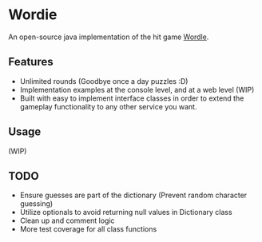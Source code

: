 # Wordie
An open-source java implementation of the hit game [Wordle](https://www.powerlanguage.co.uk/wordle/).
## Features
- Unlimited rounds (Goodbye once a day puzzles :D)
- Implementation examples at the console level, and at a web level (WIP)
- Built with easy to implement interface classes in order to extend the gameplay functionality to any other service you want. 
## Usage
(WIP)

## TODO
- Ensure guesses are part of the dictionary (Prevent random character guessing)
- Utilize optionals to avoid returning null values in Dictionary class
- Clean up and comment logic
- More test coverage for all class functions
